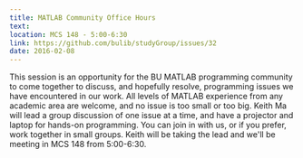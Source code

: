 ```yaml
---
title: MATLAB Community Office Hours
text: 
location: MCS 148 - 5:00-6:30 
link: https://github.com/bulib/studyGroup/issues/32
date: 2016-02-08
---
```


This session is an opportunity for the BU MATLAB programming community to come together to discuss, and hopefully resolve, programming issues we have encountered in our work. All levels of MATLAB experience from any academic area are welcome, and no issue is too small or too big. Keith Ma will lead a group discussion of one issue at a time, and have a projector and laptop for hands-on programming. You can join in with us, or if you prefer, work together in small groups. Keith will be taking the lead and we'll be meeting in MCS 148 from 5:00-6:30. 